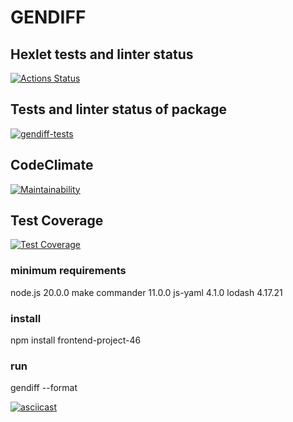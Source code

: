 # GENDIFF

## Hexlet tests and linter status

[![Actions Status](https://github.com/aleksei-shvets/frontend-project-46/workflows/hexlet-check/badge.svg)](https://github.com/aleksei-shvets/frontend-project-46/actions)

## Tests and linter status of package

[![gendiff-tests](https://github.com/aleksei-shvets/frontend-project-46/actions/workflows/gendiff-tests.yml/badge.svg)](https://github.com/aleksei-shvets/frontend-project-46/actions/workflows/gendiff-tests.yml)

## CodeClimate

[![Maintainability](https://api.codeclimate.com/v1/badges/bf3ea277f56b6f375f6a/maintainability)](https://codeclimate.com/github/aleksei-shvets/frontend-project-46/maintainability)

## Test Coverage

[![Test Coverage](https://api.codeclimate.com/v1/badges/bf3ea277f56b6f375f6a/test_coverage)](https://codeclimate.com/github/aleksei-shvets/frontend-project-46/test_coverage)

### minimum requirements
node.js 20.0.0
make
commander 11.0.0
js-yaml 4.1.0
lodash 4.17.21

### install 
npm install frontend-project-46

### run
gendiff <path1> <path2> --format <type>

[![asciicast](https://asciinema.org/a/Vmnttki48TJr8uMVcYy2AszUt.svg)](https://asciinema.org/a/Vmnttki48TJr8uMVcYy2AszUt)
